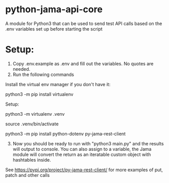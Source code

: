 # python-jama-api-core
A module for Python3 that can be used to send test API calls based on the .env variables set up before starting the script


Setup:
=====

1. Copy .env.example as .env and fill out the variables. No quotes are needed.
2. Run the following commands

Install the virtual env manager if you don't have it:

python3 -m pip install virtualenv 

Setup:

python3 -m virtualenv .venv

source .venv/bin/activate

python3 -m pip install python-dotenv py-jama-rest-client


3. Now you should be ready to run with "python3 main.py" and the results will output to console. You can also assign to a variable, the Jama module will convert the return as an iteratable custom object with hashtables inside. 

See https://pypi.org/project/py-jama-rest-client/ for more examples of put, patch and other calls
